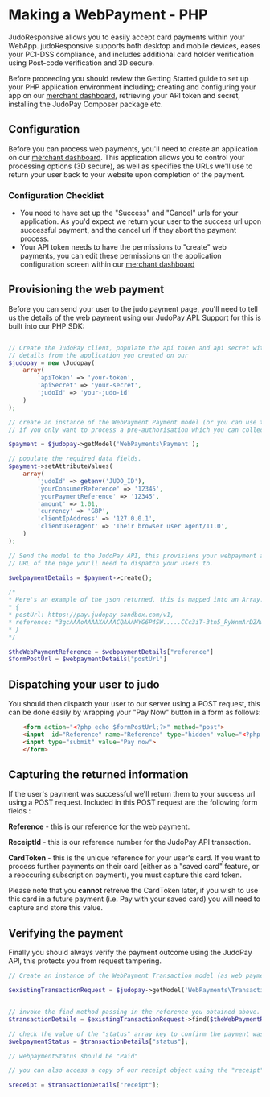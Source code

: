 # Making a WebPayment - PHP

JudoResponsive allows you to easily accept card payments within your WebApp. judoResponsive supports both desktop and mobile devices, eases your PCI-DSS compliance, and includes additional card holder verification using Post-code verification and 3D secure. 

Before proceeding you should review the Getting Started guide to set up your PHP application environment including; creating and configuring your app on our [merchant dashboard](https://portal.judopay.com), retrieving your API token and secret, installing the JudoPay Composer package etc.

## Configuration

Before you can process web payments, you'll need to create an application on our [merchant dashboard](https://portal.judopay.com). This application allows you to control your processing options (3D secure), as well as specifies the URLs we'll use to return your user back to your website upon completion of the payment.

### Configuration Checklist

* You need to have set up the "Success" and "Cancel" urls for your application. As you'd expect we return your user to the success url upon successful payment, and the cancel url if they abort the payment process.
* Your API token needs to have the permissions to "create" web payments, you can edit these permissions on the application configuration screen within our [merchant dashboard](https://portal.judopay.com)


## Provisioning the web payment

Before you can send your user to the judo payment page, you'll need to tell us the details of the web payment using our JudoPay API. Support for this is built into our PHP SDK:


```PHP

// Create the JudoPay client, populate the api token and api secret with the 
// details from the application you created on our 
$judopay = new \Judopay(
	array(
        'apiToken' => 'your-token',
        'apiSecret' => 'your-secret',
        'judoId' => 'your-judo-id'
	)
);

// create an instance of the WebPayment Payment model (or you can use the Preauth model) 
// if you only want to process a pre-authorisation which you can collect later.

$payment = $judopay->getModel('WebPayments\Payment');

// populate the required data fields.
$payment->setAttributeValues(
    array(
        'judoId' => getenv('JUDO_ID'),
        'yourConsumerReference' => '12345',
        'yourPaymentReference' => '12345',
        'amount' => 1.01,
		'currency' => 'GBP',
        'clientIpAddress' => '127.0.0.1',
        'clientUserAgent' => 'Their browser user agent/11.0',
    )
);

// Send the model to the JudoPay API, this provisions your webpayment and returns a unique reference along with the 
// URL of the page you'll need to dispatch your users to.

$webpaymentDetails = $payment->create();

/*
* Here's an example of the json returned, this is mapped into an Array.
* {
* postUrl: https://pay.judopay-sandbox.com/v1,
* reference: "3gcAAAoAAAAXAAAACQAAAMYG6P4SW.....CCc3iT-3tn5_RyWnmArDZAwyEkwQ"
* }
*/

$theWebPaymentReference = $webpaymentDetails["reference"]
$formPostUrl = $webpaymentDetails["postUrl"]
```

## Dispatching your user to judo  

You should then dispatch your user to our server using a POST request, this can be done easily by wrapping your "Pay Now" button in a form as follows:

```html
	<form action="<?php echo $formPostUrl;?>" method="post">
	<input  id="Reference" name="Reference" type="hidden" value="<?php echo $theWebPaymentReference;?>">
	<input type="submit" value="Pay now">
	</form>
```

## Capturing the returned information

If the user's payment was successful we'll return them to your success url using a POST request. Included in this POST request are the following form fields :

**Reference** - this is our reference for the web payment.

**ReceiptId** - this is our reference number for the JudoPay API transaction.

**CardToken** - this is the unique reference for your user's card. If you want to process further payments on their card (either as a "saved card" feature, or a reoccuring subscription payment), you must capture this card token.

Please note that you **cannot** retreive the CardToken later, if you wish to use this card in a future payment (i.e. Pay with your saved card) you will need to capture and store this value.

## Verifying the payment

Finally you should always verify the payment outcome using the JudoPay API, this protects you from request tampering.

```PHP
// Create an instance of the WebPayment Transaction model (as web payments can either be payments or preauths we have a superclass called transaction). 

$existingTransactionRequest = $judopay->getModel('WebPayments\Transaction');


// invoke the find method passing in the reference you obtained above. 
$transactionDetails = $existingTransactionRequest->find($theWebPaymentReference);

// check the value of the "status" array key to confirm the payment was successful
$webpaymentStatus = $transactionDetails["status"];

// webpaymentStatus should be "Paid"

// you can also access a copy of our receipt object using the "receipt" entry.

$receipt = $transactionDetails["receipt"];
```

